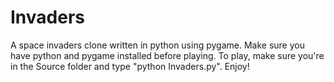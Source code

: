 # Invaders
 A space invaders clone written in python using pygame.
 Make sure you have python and pygame installed before playing.
 To play, make sure you're in the Source folder and type "python Invaders.py".
 Enjoy!
